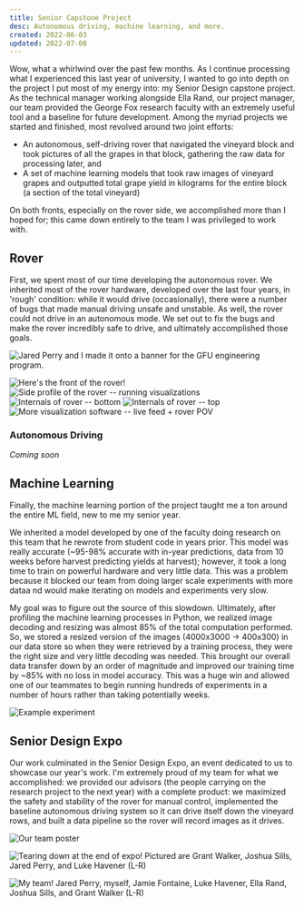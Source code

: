 ```yaml
---
title: Senior Capstone Project
desc: Autonomous driving, machine learning, and more.
created: 2022-06-03
updated: 2022-07-08
---
```


Wow, what a whirlwind over the past few months. As I continue
processing what I experienced this last year of university, 
I wanted to go into depth on the project I put most of my
energy into: my Senior Design capstone project. As the technical manager
working alongside Ella Rand, our project manager, our team provided the
George Fox research faculty with an extremely useful tool and a baseline for future
development. Among the myriad projects we started and finished,
most revolved around two joint efforts:

- An autonomous, self-driving rover that navigated the vineyard block
  and took pictures of all the grapes in that block, gathering the raw
  data for processing later, and
- A set of machine learning models that took raw images
  of vineyard grapes and outputted total grape yield in kilograms
  for the entire block (a section of the total vineyard)

On both fronts, especially on the rover side, we accomplished more than
I hoped for; this came down entirely to the team I was privileged to
work with.

## Rover

First, we spent most of our time developing the autonomous rover.
We inherited most of the rover hardware, developed over the last four years,
in 'rough' condition: while
it would drive (occasionally), there were a number of
bugs that made manual driving unsafe and unstable. As well,
the rover could not drive in an autonomous mode. We set
out to fix the bugs and make the rover incredibly safe
to drive, and ultimately accomplished those goals.

![Jared Perry and I made it onto a banner for the GFU engineering program.](/img/vinetech/banner.jpg)

![Here's the front of the rover!](/img/vinetech/rover-1.jpg)
![Side profile of the rover -- running visualizations](/img/vinetech/rover-2.jpeg)
![Internals of rover -- bottom](/img/vinetech/rover-3.jpeg)
![Internals of rover -- top](/img/vinetech/rover-5.jpeg)
![More visualization software -- live feed + rover POV](/img/vinetech/rover-4.jpeg)

### Autonomous Driving
*Coming soon*

## Machine Learning

Finally, the machine learning portion of the project taught me a ton
around the entire ML field, new to me my senior year.

We inherited a model developed by one of the faculty doing research
on this team that he rewrote from student code in years prior.
This model was really accurate (~95-98% accurate with in-year predictions,
data from 10 weeks before harvest predicting yields at harvest); however,
it took a long time to train on powerful hardware and very little data.
This was a problem because it blocked our team from doing
larger scale experiments with more dataa nd would make iterating on
models and experiments very slow.

My goal was to figure out the source of this slowdown. Ultimately, after profiling
the machine learning processes in Python, we realized image decoding and resizing was almost 85%
of the total computation performed. So, we stored a resized version of the images
(4000x3000 -> 400x300) in our data store so when they were retrieved by a training
process, they were the right size and very little decoding was needed. This brought
our overall data transfer down by an order of magnitude and improved our
training time by ~85% with no loss in model accuracy. This was a huge win and allowed
one of our teammates to begin running hundreds of experiments in a number of hours
rather than taking potentially weeks.

![Example experiment](/img/vinetech/ml-experiment.jpg)

## Senior Design Expo

Our work culminated in the Senior Design Expo, an event
dedicated to us to showcase our year's work. I'm extremely
proud of my team for what we accomplished: we provided
our advisors (the people carrying on the research
project to the next year) with a complete product: we
maximized the safety and stability of the rover for
manual control, implemented the baseline autonomous driving
system so it can drive itself down the vineyard rows,
and built a data pipeline so the rover will record images
as it drives.

![Our team poster](/img/vinetech/poster.jpg)

![Tearing down at the end of expo! Pictured are Grant Walker, Joshua Sills, Jared Perry, and Luke Havener (L-R)](/img/vinetech/expo.jpg)

![My team! Jared Perry, myself, Jamie Fontaine, Luke Havener, Ella Rand, Joshua Sills, and Grant Walker (L-R)](/img/vinetech/homies.jpg)